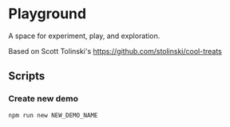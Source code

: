 # Playground

A space for experiment, play, and exploration.

Based on Scott Tolinski's https://github.com/stolinski/cool-treats

## Scripts

### Create new demo

`npm run new NEW_DEMO_NAME`
